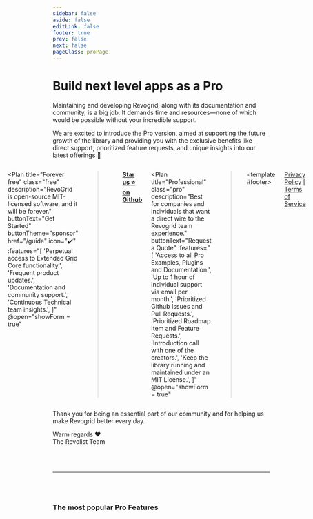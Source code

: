 ```yaml
---
sidebar: false
aside: false
editLink: false
footer: true
prev: false
next: false
pageClass: proPage
---
```


<style lang="scss">
  
  .plans-container {
    display: flex;
    flex-direction: column;
    gap: 1.5em;
    justify-content: center;

    .vp-card {
      &.free {
        background-color: var(--vp-c-bg-soft);
        border: 1px solid var(--vp-c-divider-light);
      }
      &.pro {
        .plan-features {
          display: grid;
          grid-template-columns: 1fr 1fr;
          column-gap: 50px;
        }

        .plan-footer {
          font-size: 10px;
          color: var(--vp-c-text-2) !important;
        }

        .plan-footer a {
          color: var(--vp-c-text-2) !important;
          text-decoration: none;
        }

      }
    }
  }


  @media (min-width: 1440px) {
    .plans-container {
        margin: 0 -200px;
        max-width: 1104px;
    }
  }
  @media (min-width: 960px) {
    .plans-container {
        margin: 0 -100px;
        max-width: 992px;
        flex-direction: row;
    }

     .vp-card {
      &.free {
        max-width: 350px;
      }
     }
  }
figure.avatar {
  display: flex;
  align-items: center;
  justify-content: center;
  background-color: white;


  .avatar-img {
      position: initial;
      object-fit: initial;
      max-width: 60%;
      max-height: 60%;
      border-radius: 0;
  }
}

.sp-icon {
  display: none;
}
</style>

<script lang="ts" setup>
import { ref } from 'vue'
import Plan from './Plan.vue'
import ContactForm from './ContactForm.vue'

import type { DefaultTheme } from 'vitepress/theme'
import VPTeamMembers from 'vitepress/dist/client/theme-default/components/VPTeamMembers.vue'

let showForm = ref(false) // isVisible

const actionText = 'Read more'
const features = [{
  name: 'Formula',
  avatar: '/formula.svg',
  desc: 'Complex formulas similar to Excel. Provides dynamic calculations & data manipulation.',
  sponsor: '/guide/formula',
  actionText,
},
{
    name: 'Merge Cells',
    avatar: '/merge.svg',
    desc: 'Combine adjacent cells into a single cell.',
    sponsor: '/guide/cell/merge',
    actionText,
},
{
    name: 'Excel Export',
    avatar: '/export.svg',
    desc: 'Export data to Excel format. Supported types include `xlsx`, `xlsm`, `xlsb`, `xls`, and more.',
    sponsor: '/guide/export.excel',
    actionText,
},
{
    name: 'Pagination',
    avatar: '/pagination.svg',
    desc: 'Break larger datasets into smaller pages, enhancing both performance and user experience.',
    sponsor: '/guide/pagination',
    actionText,
  },
  {
    name: 'Clipboard with JSON and Advanced Objects',
    avatar: '/clipboard.svg',
    desc: 'Support for JSON and other objects. Copy and paste complex data structures explained.',
    sponsor: '/guide/clipboard.pro',
    actionText,
  },
  {
    name: 'Plugin Explained',
    avatar: '/plugin.svg',
    desc: 'Documentation and examples explaining how to create and use plugins to extend the functionality of the grid.',
    sponsor: '/guide/plugin',
    actionText,
  },
  // {
  //   name: 'Audit Trail/History',
  //   avatar: '/audit-trail.svg',
  //   desc: 'Track changes made to the grid data with a detailed history of edits. Maintain an audit trail for data modifications, enabling review and accountability.',
  //   sponsor: '/guide/audit-trail',
  //   actionText,
  // },
  // {
  //   name: 'Advanced Multiple Selection with Ctrl (CMD) Key',
  //   avatar: '/multiple-selection.svg',
  //   desc: 'Implement advanced multiple selection capabilities using the Ctrl (CMD) key. This allows users to select multiple, non-adjacent cells or rows, enhancing data manipulation and interaction within the grid.',
  //   sponsor: '/guide/multiple-selection',
  //   actionText,
  // },
  // {
  //   name: 'Advanced Drag and Drop',
  //   avatar: '/drag-and-drop.svg',
  //   desc: 'Implement sophisticated drag-and-drop functionality within your grid, including custom drag-and-drop behavior and interactions, enhancing the grid\'s interactivity and usability.',
  //   sponsor: '/guide/drag-and-drop',
  //   actionText,
  // },
  // {
  //   name: 'Event Manager Explanation',
  //   avatar: '/event-manager.svg',
  //   desc: 'Get comprehensive documentation on the event management system within RevoGrid. Learn how to handle, customize, and optimize events to create complex interactions and workflows.',
  //   sponsor: '/guide/event-manager',
  //   actionText,
  // },
  // {
  //   name: 'SSR render',
  //   avatar: '/ssr-render.svg',
  //   desc: 'Pro examples on how to render Revogrid in SSR applications across frameworks.',
  //   sponsor: '/guide/ssr-render',
  //   actionText,
  // },
  // {
  //   name: 'Advanced Filtering',
  //   avatar: '/filtering.svg',
  //   desc: 'Apply advanced filtering options to your data grid, such as multi-condition filters, date range filters, and custom filter logic to refine and display your data more effectively.',
  //   sponsor: '/guide/advanced-filtering',
  //   actionText,
  // },
  // {
  //   name: 'Conditional Formatting Explained',
  //   avatar: '/conditional-formatting.svg',
  //   desc: 'Customize cell styles based on specific conditions, similar to Excel’s conditional formatting. Highlight important data, create visual cues, and improve the readability of your data grid.',
  //   sponsor: '/guide/conditional-formatting',
  //   actionText,
  // },
  // {
  //   name: 'Inline Editing Enhancements',
  //   avatar: '/inline-editing.svg',
  //   desc: 'Enhance inline editing capabilities with custom editors, validation rules, and real-time data updates.',
  //   sponsor: '/guide/inline-editing',
  //   actionText,
  // },
  // {
  //   name: 'Custom Themes and Styling',
  //   avatar: '/custom-themes.svg',
  //   desc: 'Create and apply custom themes to your grid, allowing extensive styling and branding options. Customize the appearance of your grid to match your application\'s design.',
  //   sponsor: '/guide/custom-themes',
  //   actionText,
  // },
  // {
  //   name: 'Data Validation',
  //   avatar: '/data-validation.svg',
  //   desc: 'Implement built-in data validation to ensure data integrity. Define customizable validation rules and error handling to maintain high-quality data.',
  //   sponsor: '/guide/data-validation',
  //   actionText,
  // },
  // {
  //   name: 'Hierarchical Data Support',
  //   avatar: '/hierarchical-data.svg',
  //   desc: 'Support nested rows and tree structures to represent hierarchical data within your grid. Easily manage and display parent-child relationships and complex data structures.',
  //   sponsor: '/guide/hierarchical-data',
  //   actionText,
  // },
];

</script>

# Build next level apps as a Pro

Maintaining and developing Revogrid, along with its documentation and community, is a big job. It demands time and resources—none of which would be possible without your incredible support.

We are excited to introduce the Pro version, aimed at supporting the future growth of the library and providing you with the exclusive benefits like direct support, prioritized feature requests, and unique insights into our latest offerings 💎

<div class="plans-container">

<Plan
title="Forever free"
class="free"
description="RevoGrid is open-source MIT-licensed software, and it will be forever."
buttonText="Get Started"
buttonTheme="sponsor"
href="/guide"
icon="✔️"
:features="[
'Perpetual access to Extended Grid Core functionality.',
'Frequent product updates.',
'Documentation and community support.',
'Continuous Technical team insights.',
]"
@open="showForm = true"
>
<hr />

[**Star us :star: on Github**](https://github.com/revolist/revogrids)
</Plan>

<Plan
title="Professional"
class="pro"
description="Best for companies and individuals that want a direct wire to the Revogrid team experience."
buttonText="Request a Quote"
:features="[
'Access to all Pro Examples, Plugins and Documentation.',
'Up to 1 hour of individual support via email per month.',
'Prioritized Github Issues and Pull Requests.',
'Prioritized Roadmap Item and Feature Requests.',
'Introduction call with one of the creators.',
'Keep the library running and maintained under an MIT License.',
]"
@open="showForm = true"
>
<template #footer>

[Privacy Policy](./policies/privacy) | [Terms of Service](./policies/terms)

</template>
</Plan>
<ContactForm :isVisible="showForm" @close="showForm = false"/>

</div>

Thank you for being an essential part of our community and for helping us make Revogrid better every day.

Warm regards ❤️
<br/>The Revolist Team

<br/>
<br/>

-----

<br/>
<br/>

### The most popular Pro Features

<VPTeamMembers :members="features" size="small" />
